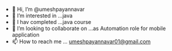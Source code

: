 - 👋 Hi, I’m @umeshpayannavar
- 👀 I’m interested in ...java 
- 🌱 I hav completed ...java course
- 💞️ I’m looking to collaborate on ...as Automation role for mobile application
- 📫 How to reach me ... umeshpayannavar01@gmail.com

<!---
umeshpayannavar/umeshpayannavar is a ✨ special ✨ repository because its `README.md` (this file) appears on your GitHub profile.
You can click the Preview link to take a look at your changes.
--->
